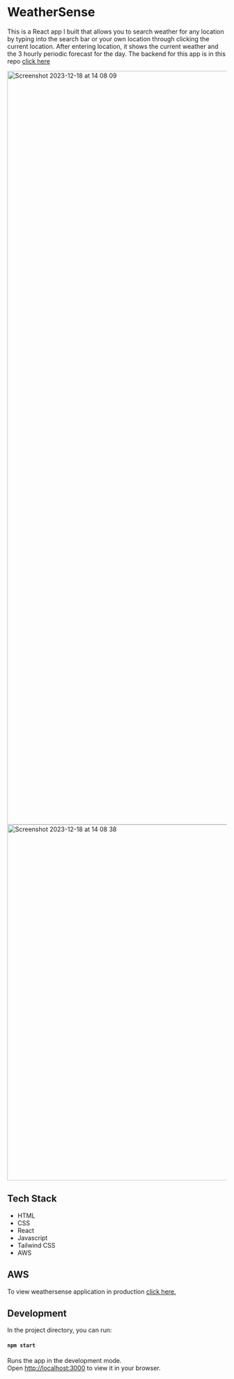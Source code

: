 # WeatherSense 
<div><p>This is a React app I built that allows you to search weather for any location by typing into the search bar or your own location through clicking the current location. After entering location, it shows the current weather and the 3 hourly periodic forecast for the day. The backend for this app is in this repo <a href="https://github.com/fidaa-mahboob/weathersense-proxy-server">click here</a></p>
</div>
<img width="1726" alt="Screenshot 2023-12-18 at 14 08 09" src="https://github.com/fidaa-mahboob/weathersense/assets/151159499/1a79dbcc-011e-417b-9574-d35b514c80c8">
</br>
<img width="815" alt="Screenshot 2023-12-18 at 14 08 38" src="https://github.com/fidaa-mahboob/weathersense/assets/151159499/df59f70b-06c8-436b-91af-630bc04ebf6a">

## Tech Stack

<ul>
  <li>HTML</li>
  <li>CSS</li>
  <li>React</li>
  <li>Javascript</li>
  <li>Tailwind CSS</li>
  <li>AWS</li>
</ul>

## AWS

To view weathersense application in production [click here.](https://d3vn25g3axuxaf.cloudfront.net)

## Development

In the project directory, you can run:

#### `npm start`

Runs the app in the development mode.\
Open [http://localhost:3000](http://localhost:3000) to view it in your browser.

